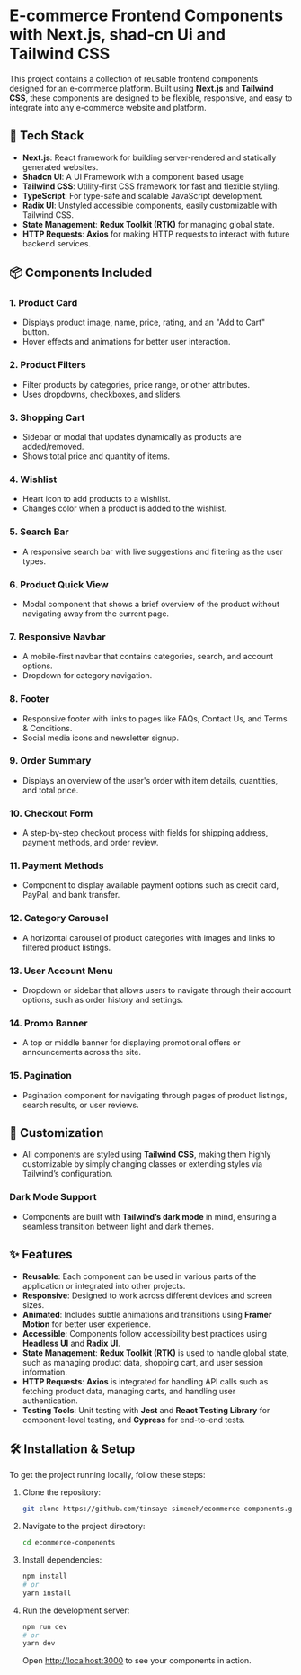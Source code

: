 
# E-commerce Frontend Components with Next.js, shad-cn Ui and Tailwind CSS

This project contains a collection of reusable frontend components designed for an e-commerce platform. Built using **Next.js** and **Tailwind CSS**, these components are designed to be flexible, responsive, and easy to integrate into any e-commerce website and platform.

## 🚀 Tech Stack

- **Next.js**: React framework for building server-rendered and statically generated websites.
- **Shadcn UI**: A UI Framework with a component based usage
- **Tailwind CSS**: Utility-first CSS framework for fast and flexible styling.
- **TypeScript**: For type-safe and scalable JavaScript development.
- **Radix UI**: Unstyled accessible components, easily customizable with Tailwind CSS.
- **State Management**: **Redux Toolkit (RTK)** for managing global state.
- **HTTP Requests**: **Axios** for making HTTP requests to interact with future backend services.

## 📦 Components Included

### 1. **Product Card**
   - Displays product image, name, price, rating, and an "Add to Cart" button.
   - Hover effects and animations for better user interaction.

### 2. **Product Filters**
   - Filter products by categories, price range, or other attributes.
   - Uses dropdowns, checkboxes, and sliders.

### 3. **Shopping Cart**
   - Sidebar or modal that updates dynamically as products are added/removed.
   - Shows total price and quantity of items.

### 4. **Wishlist**
   - Heart icon to add products to a wishlist.
   - Changes color when a product is added to the wishlist.

### 5. **Search Bar**
   - A responsive search bar with live suggestions and filtering as the user types.

### 6. **Product Quick View**
   - Modal component that shows a brief overview of the product without navigating away from the current page.

### 7. **Responsive Navbar**
   - A mobile-first navbar that contains categories, search, and account options.
   - Dropdown for category navigation.

### 8. **Footer**
   - Responsive footer with links to pages like FAQs, Contact Us, and Terms & Conditions.
   - Social media icons and newsletter signup.

### 9. **Order Summary**
   - Displays an overview of the user's order with item details, quantities, and total price.

### 10. **Checkout Form**
   - A step-by-step checkout process with fields for shipping address, payment methods, and order review.

### 11. **Payment Methods**
   - Component to display available payment options such as credit card, PayPal, and bank transfer.

### 12. **Category Carousel**
   - A horizontal carousel of product categories with images and links to filtered product listings.

### 13. **User Account Menu**
   - Dropdown or sidebar that allows users to navigate through their account options, such as order history and settings.

### 14. **Promo Banner**
   - A top or middle banner for displaying promotional offers or announcements across the site.

### 15. **Pagination**
   - Pagination component for navigating through pages of product listings, search results, or user reviews.

## 🎨 Customization

- All components are styled using **Tailwind CSS**, making them highly customizable by simply changing classes or extending styles via Tailwind’s configuration.

### Dark Mode Support

- Components are built with **Tailwind’s dark mode** in mind, ensuring a seamless transition between light and dark themes.

## ✨ Features

- **Reusable**: Each component can be used in various parts of the application or integrated into other projects.
- **Responsive**: Designed to work across different devices and screen sizes.
- **Animated**: Includes subtle animations and transitions using **Framer Motion** for better user experience.
- **Accessible**: Components follow accessibility best practices using **Headless UI** and **Radix UI**.
- **State Management**: **Redux Toolkit (RTK)** is used to handle global state, such as managing product data, shopping cart, and user session information.
- **HTTP Requests**: **Axios** is integrated for handling API calls such as fetching product data, managing carts, and handling user authentication.
- **Testing Tools**: Unit testing with **Jest** and **React Testing Library** for component-level testing, and **Cypress** for end-to-end tests.

## 🛠 Installation & Setup

To get the project running locally, follow these steps:

1. Clone the repository:
   ```bash
   git clone https://github.com/tinsaye-simeneh/ecommerce-components.git
   ```
   
2. Navigate to the project directory:
   ```bash
   cd ecommerce-components
   ```

3. Install dependencies:
   ```bash
   npm install
   # or
   yarn install
   ```

4. Run the development server:
   ```bash
   npm run dev
   # or
   yarn dev
   ```

   Open [http://localhost:3000](http://localhost:3000) to see your components in action.
